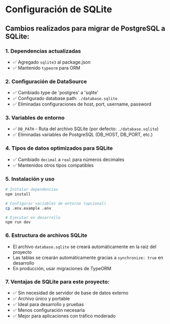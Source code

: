 # Configuración de SQLite

## Cambios realizados para migrar de PostgreSQL a SQLite:

### 1. Dependencias actualizadas
- ✅ Agregado `sqlite3` al package.json
- ✅ Mantenido `typeorm` para ORM

### 2. Configuración de DataSource
- ✅ Cambiado type de 'postgres' a 'sqlite'
- ✅ Configurado database path: `./database.sqlite`
- ✅ Eliminadas configuraciones de host, port, username, password

### 3. Variables de entorno
- ✅ `DB_PATH` - Ruta del archivo SQLite (por defecto: `./database.sqlite`)
- ✅ Eliminadas variables de PostgreSQL (DB_HOST, DB_PORT, etc.)

### 4. Tipos de datos optimizados para SQLite
- ✅ Cambiado `decimal` a `real` para números decimales
- ✅ Mantenidos otros tipos compatibles

### 5. Instalación y uso

```bash
# Instalar dependencias
npm install

# Configurar variables de entorno (opcional)
cp .env.example .env

# Ejecutar en desarrollo
npm run dev
```

### 6. Estructura de archivos SQLite
- El archivo `database.sqlite` se creará automáticamente en la raíz del proyecto
- Las tablas se crearán automáticamente gracias a `synchronize: true` en desarrollo
- En producción, usar migraciones de TypeORM

### 7. Ventajas de SQLite para este proyecto:
- ✅ Sin necesidad de servidor de base de datos externo
- ✅ Archivo único y portable
- ✅ Ideal para desarrollo y pruebas
- ✅ Menos configuración necesaria
- ✅ Mejor para aplicaciones con tráfico moderado
